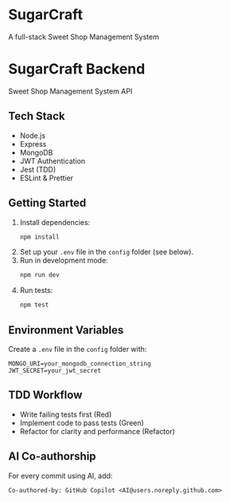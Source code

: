 # SugarCraft
A full-stack Sweet Shop Management System

# SugarCraft Backend

Sweet Shop Management System API

## Tech Stack
- Node.js
- Express
- MongoDB
- JWT Authentication
- Jest (TDD)
- ESLint & Prettier

## Getting Started
1. Install dependencies:
   ```bash
   npm install
   ```
2. Set up your `.env` file in the `config` folder (see below).
3. Run in development mode:
   ```bash
   npm run dev
   ```
4. Run tests:
   ```bash
   npm test
   ```

## Environment Variables
Create a `.env` file in the `config` folder with:
```
MONGO_URI=your_mongodb_connection_string
JWT_SECRET=your_jwt_secret
```

## TDD Workflow
- Write failing tests first (Red)
- Implement code to pass tests (Green)
- Refactor for clarity and performance (Refactor)

## AI Co-authorship
For every commit using AI, add:
```
Co-authored-by: GitHub Copilot <AI@users.noreply.github.com>
```
